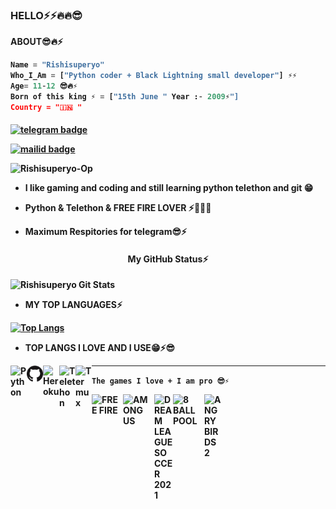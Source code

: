 ### HELLO⚡⚡🔥🔥😎

<b>ABOUT😎🔥⚡
```python
Name = "Rishisuperyo"
Who_I_Am = ["Python coder + Black Lightning small developer"] ⚡⚡
Age= 11-12 😎🔥⚡
Born of this king ⚡ = ["15th June " Year :- 2009⚡"]
Country = "🇮🇳 "
```
####
[![telegram badge](https://img.shields.io/badge/@Rishisuperyo-30302f?style=for-the-badge&logo=telegram)](https://t.me/Rishisuperyo)

[![mailid badge](https://img.shields.io/badge/Rishisuperyo-Opf?style=for-the-badge&logo=gmail)](rituparnasen019@gmail.com)
<p align="left"> <img 

<p align="left"> <img src="https://komarev.com/ghpvc/?username=Rishisuperyo-Op&label=Profile%20Views&color=yellow&style=flat-square" alt="Rishisuperyo-Op" /> </p>

- I  like gaming and coding and still learning python telethon and git 😁

- Python & Telethon & FREE FIRE  LOVER ⚡💝💗💖

- Maximum Respitories for telegram😎⚡

<h4 align="center"><b>My GitHub Status⚡</b></h4>


![Rishisuperyo Git Stats](https://github-readme-stats.vercel.app/api?username=Rishisuperyo-Op&include_all_commits=true&count_private=true&theme=highcontrast)

- MY TOP LANGUAGES⚡


[![Top Langs](https://github-readme-stats.vercel.app/api/top-langs/?username=Rishisuperyo-Op&layout=compact&theme=radical)](https://github.com/Rishisuperyo-Op)

- TOP LANGS I LOVE AND I USE😁⚡😎

[<img align="left" alt="Python" width="26px" src="https://upload.wikimedia.org/wikipedia/commons/thumb/c/c3/Python-logo-notext.svg/600px-Python-logo-notext.svg.png" />](https://python.org/)
[<img align="left" alt="GitHub" width="26px" src="https://raw.githubusercontent.com/github/explore/78df643247d429f6cc873026c0622819ad797942/topics/github/github.png" />](https://git-scm.com/)
[<img align="left" alt="Heroku" width="26px" src="https://www.nicepng.com/png/full/223-2233246_heroku-logo-salesforce-heroku.png" />](https://heroku.com/)
[<img align="left" alt="Telethon" width="26px" src="https://user-images.githubusercontent.com/73427470/115179805-cb1a6800-a0f1-11eb-8cfa-c8bd4470ffa4.jpg"/>](https://GitHub.com/LonamiWebs/Telethon/)
[<img align="left" alt="Termux" width="26px" src="https://user-images.githubusercontent.com/73427470/115179870-ec7b5400-a0f1-11eb-9d12-9025cc657f4a.png"/>](https://play.google.com/store/apps/details?id=com.termux/)
_______________________________________________

`The games I love + I am pro 😎⚡`







[<img align="left" alt="FREE FIRE" width="50px" src="https://user-images.githubusercontent.com/73427470/115249693-7e14b100-a146-11eb-9900-06d5a408f29e.jpg"/>](https://play.google.com/store/apps/details?id=com.dts.freefireth/)
[<img align="left" alt="AMONG US" width="50px" src="https://user-images.githubusercontent.com/73427470/115249741-88cf4600-a146-11eb-8280-c1371e01c75c.jpg"/>](https://play.google.com/store/apps/details?id=com.innersloth.spacemafia/)
[<img align="left" alt="DREAM LEAGUE SOCCER 2021" width="30px" src="https://user-images.githubusercontent.com/73427470/115249918-b7e5b780-a146-11eb-8a66-94757c585f93.jpg"/>](https://play.google.com/store/apps/details?id=com.firsttouchgames.dls7/)
[<img align="left" alt="8 BALL POOL" width="50px" src="https://user-images.githubusercontent.com/73427470/115249856-a7cdd800-a146-11eb-886a-12a9d8e09c7d.jpg"/>](https://play.google.com/store/apps/details?id=com.miniclip.eightballpool/)
[<img align="left" alt="ANGRY BIRDS 2" width="30px" src="https://user-images.githubusercontent.com/73427470/115249998-cb911e00-a146-11eb-9fcd-8a5d013f0937.jpg"/>](https://play.google.com/store/apps/details?id=com.rovio.baba/)














